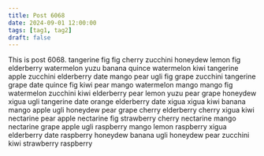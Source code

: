 ```yaml
---
title: Post 6068
date: 2024-09-01 12:00:00
tags: [tag1, tag2]
draft: false
---
```

This is post 6068.
tangerine
fig
fig
cherry
zucchini
honeydew
lemon
fig
elderberry
watermelon
yuzu
banana
quince
watermelon
kiwi
tangerine
apple
zucchini
elderberry
date
mango
pear
ugli
fig
grape
zucchini
tangerine
grape
date
quince
fig
kiwi
pear
mango
watermelon
mango
mango
fig
watermelon
zucchini
kiwi
elderberry
pear
lemon
yuzu
pear
grape
honeydew
xigua
ugli
tangerine
date
orange
elderberry
date
xigua
xigua
kiwi
banana
mango
apple
ugli
honeydew
pear
grape
cherry
elderberry
cherry
xigua
kiwi
nectarine
pear
apple
nectarine
fig
strawberry
cherry
nectarine
mango
nectarine
grape
apple
ugli
raspberry
mango
lemon
raspberry
xigua
elderberry
date
raspberry
honeydew
banana
ugli
honeydew
pear
zucchini
kiwi
strawberry
raspberry
